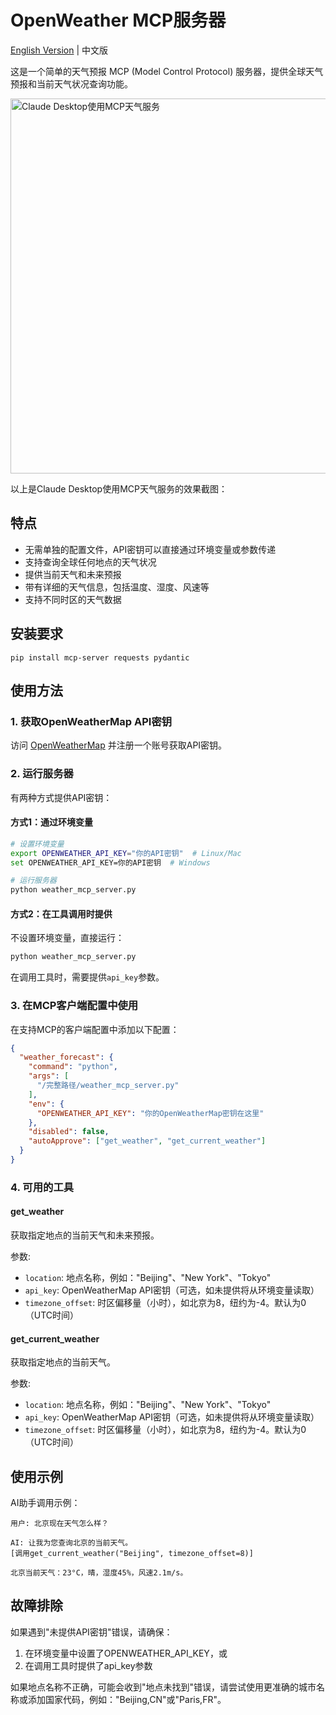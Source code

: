 # OpenWeather MCP服务器

[English Version](README.md) | 中文版

这是一个简单的天气预报 MCP (Model Control Protocol) 服务器，提供全球天气预报和当前天气状况查询功能。

<img src="image.png" alt="Claude Desktop使用MCP天气服务" width="600">

以上是Claude Desktop使用MCP天气服务的效果截图：

## 特点

- 无需单独的配置文件，API密钥可以直接通过环境变量或参数传递
- 支持查询全球任何地点的天气状况
- 提供当前天气和未来预报
- 带有详细的天气信息，包括温度、湿度、风速等
- 支持不同时区的天气数据

## 安装要求

```
pip install mcp-server requests pydantic
```

## 使用方法

### 1. 获取OpenWeatherMap API密钥

访问 [OpenWeatherMap](https://openweathermap.org/) 并注册一个账号获取API密钥。

### 2. 运行服务器

有两种方式提供API密钥：

#### 方式1：通过环境变量

```bash
# 设置环境变量
export OPENWEATHER_API_KEY="你的API密钥"  # Linux/Mac
set OPENWEATHER_API_KEY=你的API密钥  # Windows

# 运行服务器
python weather_mcp_server.py
```

#### 方式2：在工具调用时提供

不设置环境变量，直接运行：

```bash
python weather_mcp_server.py
```

在调用工具时，需要提供`api_key`参数。

### 3. 在MCP客户端配置中使用

在支持MCP的客户端配置中添加以下配置：

```json
{
  "weather_forecast": {
    "command": "python",
    "args": [
      "/完整路径/weather_mcp_server.py"
    ],
    "env": {
      "OPENWEATHER_API_KEY": "你的OpenWeatherMap密钥在这里"
    },
    "disabled": false,
    "autoApprove": ["get_weather", "get_current_weather"]
  }
}
```

### 4. 可用的工具

#### get_weather

获取指定地点的当前天气和未来预报。

参数:
- `location`: 地点名称，例如："Beijing"、"New York"、"Tokyo"
- `api_key`: OpenWeatherMap API密钥（可选，如未提供将从环境变量读取）
- `timezone_offset`: 时区偏移量（小时），如北京为8，纽约为-4。默认为0（UTC时间）

#### get_current_weather

获取指定地点的当前天气。

参数:
- `location`: 地点名称，例如："Beijing"、"New York"、"Tokyo"
- `api_key`: OpenWeatherMap API密钥（可选，如未提供将从环境变量读取）
- `timezone_offset`: 时区偏移量（小时），如北京为8，纽约为-4。默认为0（UTC时间）

## 使用示例

AI助手调用示例：

```
用户: 北京现在天气怎么样？

AI: 让我为您查询北京的当前天气。
[调用get_current_weather("Beijing", timezone_offset=8)]

北京当前天气：23°C，晴，湿度45%，风速2.1m/s。
```

## 故障排除

如果遇到"未提供API密钥"错误，请确保：
1. 在环境变量中设置了OPENWEATHER_API_KEY，或
2. 在调用工具时提供了api_key参数

如果地点名称不正确，可能会收到"地点未找到"错误，请尝试使用更准确的城市名称或添加国家代码，例如："Beijing,CN"或"Paris,FR"。 